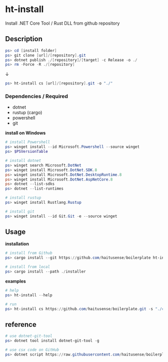 # ht-install

Install .NET Core Tool / Rust DLL from github repository

## Description 

```ps1
ps> cd [install folder]
ps> git clone [url]/[repository].git
ps> dotnet publish ./[repository]/[target] -c Release -o ./
ps> rm -Force -R ./[repository]
```

↓

```ps1
ps> ht-install cs [url]/[repository].git -o "./"
```

### Dependencies / Required

- dotnet
- rustup (cargo)
- powershell
- git

**install on Windows**

```ps1
# install Powershell
ps> winget install --id Microsoft.Powershell --source winget
ps> $PSVersionTable

# install dotnet
ps> winget search Microsoft.DotNet
ps> winget install Microsoft.DotNet.SDK.8
ps> winget install Microsoft.DotNet.DesktopRuntime.8
ps> winget install Microsoft.DotNet.AspNetCore.8
ps> dotnet --list-sdks 
ps> dotnet --list-runtimes

# install rustup
ps> winget install Rustlang.Rustup

# install git
ps> winget install --id Git.Git -e --source winget
```

## Usage

**installation**

```ps1
# install from Github
ps> cargo install --git https://github.com/haitusense/boilerplate ht-install

# install from local
ps> cargo install --path ./installer
```

**examples**

```ps1
# help
ps> ht-install --help

# run
ps> ht-install cs https://github.com/haitusense/boilerplate.git -s "./cs" -o "./"
```

## reference

```ps1
# use dotnet-git-tool
ps> dotnet tool install dotnet-git-tool -g

# use csx code on GitHub
ps> dotnet script https://raw.githubusercontent.com/haitusense/boilerplate/main/cs
```